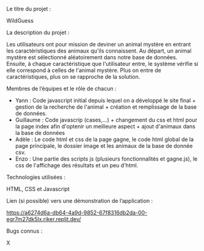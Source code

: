 Le titre du projet : 

WildGuess


La description du projet :

Les utilisateurs ont pour mission de deviner un animal mystère en entrant les caractéristiques des animaux qu'ils connaissent. Au départ, un animal mystère est sélectionné aléatoirement dans notre base de données. Ensuite, à chaque caractéristique que l'utilisateur entre, le système vérifie si elle correspond à celles de l'animal mystère. Plus on entre de caractéristiques, plus on se rapproche de la solution.


Membres de l’équipes et le rôle de chacun :

- Yann : Code javascript initial depuis lequel on a développé le site final + gestion de la recherche de l'animal + création et remplissage de la base de données.
- Guillaume : Code javascrip (cases,...) + changement du css et html pour la page index afin d'optenir un meilleure aspect + ajout d'animaux dans la base de données
- Adèle : Le code html et css de la page gagne, le code html global de la page principale, le dossier image et les animaux de la base de donnée csv.
- Enzo : Une partie des scripts js (plusieurs fonctionnalités et gagne.js), le css de l'affichage des résultats et un peu d'html.


Technologies utilisées :

HTML, CSS et Javascript


Lien (si possible) vers une démonstration de l’application :

https://a6274d6a-db64-4a9d-9852-67f8316db2da-00-egr7m27dk5lx.riker.replit.dev/


Bugs connus :

X
